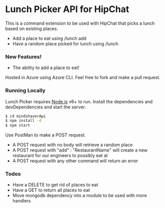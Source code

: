 # Lunch Picker API for HipChat

This is a command extension to be used with HipChat that picks a lunch based on existing places.
  - Add a place to eat using /lunch add <name>
  - Have a random place picked for lunch using /lunch

### New Features!

  - The ability to add a place to eat!

Hosted in Azure using Azure CLI.
Feel free to fork and make a pull request.

### Running Locally
Lunch Picker requires [Node.js](https://nodejs.org/) v6+ to run.
Install the dependencies and devDependencies and start the server.

```sh
$ cd mindshaverApi
$ npm install -d
$ npm start
```

Use PostMan to make a POST request.
- A POST request with no body will retrieve a random place
- A POST request with "add" : "RestaurantName" will create a new restaurant for our engineers to possibly eat at
- A POST request with any other command will return an error

### Todos
 - Have a DELETE to get rid of places to eat
 - Have a GET to return all places to eat
 - Move mongodb dependency into a module to be used with more handlers


